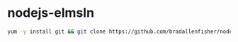 # nodejs-elmsln
``` bash
yum -y install git && git clone https://github.com/bradallenfisher/nodejs-elmsln.git && cd nodejs-elmsln && chmod 700 install.sh && ./install.sh
```

